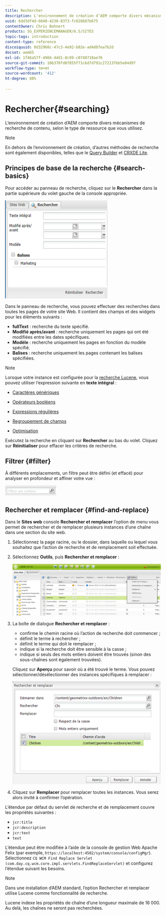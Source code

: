 ```yaml
---
title: Rechercher
description: L’environnement de création d’AEM comporte divers mécanismes de recherche de contenu, selon le type de ressource que vous utilisez.
uuid: 6dd3df4d-6040-4230-8373-fc028687b675
contentOwner: Chris Bohnert
products: SG_EXPERIENCEMANAGER/6.5/SITES
topic-tags: introduction
content-type: reference
discoiquuid: 8d32960c-47c3-4e92-b02e-ad4d8fea7b2d
docset: aem65
exl-id: 1f46a57f-4966-4dd1-8c99-c0740718ae76
source-git-commit: 10b370fd8f855f71c6d7d791c272137bb5e04d97
workflow-type: tm+mt
source-wordcount: '412'
ht-degree: 88%

---
```


# Rechercher{#searching}

L’environnement de création d’AEM comporte divers mécanismes de recherche de contenu, selon le type de ressource que vous utilisez.

>[!NOTE]
>
>En dehors de l’environnement de création, d’autres méthodes de recherche sont également disponibles, telles que le [Query Builder](/help/sites-developing/querybuilder-api.md) et [CRXDE Lite](/help/sites-developing/developing-with-crxde-lite.md).

## Principes de base de la recherche {#search-basics}

Pour accéder au panneau de recherche, cliquez sur le **Rechercher** dans la partie supérieure du volet gauche de la console appropriée.

![chlimage_1-101](assets/chlimage_1-101.png)

Dans le panneau de recherche, vous pouvez effectuer des recherches dans toutes les pages de votre site Web. Il contient des champs et des widgets pour les éléments suivants :

* **fullText** : recherche du texte spécifié.
* **Modifié après/avant** : recherche uniquement les pages qui ont été modifiées entre les dates spécifiques.
* **Modèle** : recherche uniquement les pages en fonction du modèle spécifié.
* **Balises** : recherche uniquement les pages contenant les balises spécifiées.

>[!NOTE]
>
>Lorsque votre instance est configurée pour la [recherche Lucene](/help/sites-deploying/queries-and-indexing.md), vous pouvez utiliser l’expression suivante en **texte intégral** :
>
>* [Caractères génériques](https://lucene.apache.org/core/5_3_1/queryparser/org/apache/lucene/queryparser/classic/package-summary.html#Wildcard_Searches)
>* [Opérateurs booléens](https://lucene.apache.org/core/5_3_1/queryparser/org/apache/lucene/queryparser/classic/package-summary.html#Boolean_operators)
>
>* [Expressions régulières](https://lucene.apache.org/core/5_3_1/queryparser/org/apache/lucene/queryparser/classic/package-summary.html#Regexp_Searches)
>* [Regroupement de champs](https://lucene.apache.org/core/5_3_1/queryparser/org/apache/lucene/queryparser/classic/package-summary.html#Field_Grouping)
>* [Optimisation](https://lucene.apache.org/core/5_3_1/queryparser/org/apache/lucene/queryparser/classic/package-summary.html#Boosting_a_Term)
>

Exécutez la recherche en cliquant sur **Rechercher** au bas du volet. Cliquez sur **Réinitialiser** pour effacer les critères de recherche.

## Filtrer {#filter}

À différents emplacements, un filtre peut être défini (et effacé) pour analyser en profondeur et affiner votre vue :

![chlimage_1-102](assets/chlimage_1-102.png)

## Rechercher et remplacer {#find-and-replace}

Dans le **Sites web** console **Rechercher et remplacer** l’option de menu vous permet de rechercher et de remplacer plusieurs instances d’une chaîne dans une section du site web.

1. Sélectionnez la page racine, ou le dossier, dans laquelle ou lequel vous souhaitez que l’action de recherche et de remplacement soit effectuée.
1. Sélectionnez **Outils**, puis **Rechercher et remplacer** :

   ![screen_shot_2012-02-15at120346pm](assets/screen_shot_2012-02-15at120346pm.png)

1. La boîte de dialogue **Rechercher et remplacer** :

   * confirme le chemin racine où l’action de recherche doit commencer ;
   * définit le terme à rechercher ;
   * définit le terme qui doit le remplacer ;
   * indique si la recherche doit être sensible à la casse ;
   * indique si seuls des mots entiers doivent être trouvés (sinon des sous-chaînes sont également trouvées).

   Cliquez sur **Aperçu** pour savoir où a été trouvé le terme. Vous pouvez sélectionner/désélectionner des instances spécifiques à remplacer :

   ![screen_shot_2012-02-15at120719pm](assets/screen_shot_2012-02-15at120719pm.png)

1. Cliquez sur **Remplacer** pour remplacer toutes les instances. Vous serez alors invité à confirmer l’opération.

L’étendue par défaut du servlet de recherche et de remplacement couvre les propriétés suivantes :

* `jcr:title`
* `jcr:description`
* `jcr:text`
* `text`

L’étendue peut être modifiée à l’aide de la console de gestion Web Apache Felix (par exemple, `https://localhost:4502/system/console/configMgr`). Sélectionnez `CQ WCM Find Replace Servlet (com.day.cq.wcm.core.impl.servlets.FindReplaceServlet)` et configurez l’étendue suivant les besoins.

>[!NOTE]
>
>Dans une installation d’AEM standard, l’option Rechercher et remplacer utilise Lucene comme fonctionnalité de recherche.
>
>Lucene indexe les propriétés de chaîne d’une longueur maximale de 16 000. Au delà, les chaînes ne seront pas recherchées.
